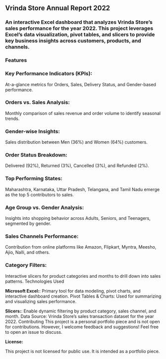 ## Vrinda Store Annual Report 2022
### An interactive Excel dashboard that analyzes Vrinda Store’s sales performance for the year 2022. This project leverages Excel’s data visualization, pivot tables, and slicers to provide key business insights across customers, products, and channels.
### Features
### Key Performance Indicators (KPIs):
At-a-glance metrics for Orders, Sales, Delivery Status, and Gender-based performance.
### Orders vs. Sales Analysis:
Monthly comparison of sales revenue and order volume to identify seasonal trends.
### Gender-wise Insights:
Sales distribution between Men (36%) and Women (64%) customers.
### Order Status Breakdown:
Delivered (92%), Returned (3%), Cancelled (3%), and Refunded (2%).
### Top Performing States:
Maharashtra, Karnataka, Uttar Pradesh, Telangana, and Tamil Nadu emerge as the top 5 contributors to sales.
### Age Group vs. Gender Analysis:
Insights into shopping behavior across Adults, Seniors, and Teenagers, segmented by gender.
### Sales Channels Performance:
Contribution from online platforms like Amazon, Flipkart, Myntra, Meesho, Ajio, Nalli, and others.
### Category Filters:
Interactive slicers for product categories and months to drill down into sales patterns.
Technologies Used

**Microsoft Excel:**:
Primary tool for data modeling, pivot charts, and interactive dashboard creation.
Pivot Tables & Charts: Used for summarizing and visualizing sales performance.

**Slicers:**:
Enable dynamic filtering by product category, sales channel, and month.
Data Source: Vrinda Store’s sales transaction dataset for the year 2022.
Contributing
This project is a personal portfolio piece and is not open for contributions. However, I welcome feedback and suggestions! Feel free to open an issue to discuss.

**License:**

This project is not licensed for public use. It is intended as a portfolio piece.
